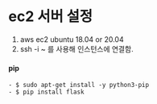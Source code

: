 # ec2 서버 설정
1. aws ec2 ubuntu 18.04 or 20.04
2. ssh -i ~ 를 사용해 인스턴스에 연결함.

#### pip
    - $ sudo apt-get install -y python3-pip
    - $ pip install flask


</br>
</br>